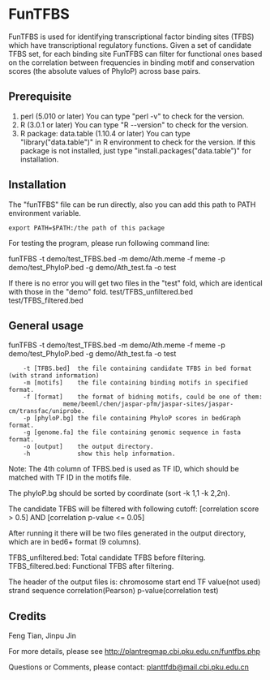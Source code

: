 # FunTFBS
FunTFBS is used for identifying transcriptional factor binding sites (TFBS) which have transcriptional regulatory functions. Given a set of candidate TFBS set, for each binding site FunTFBS can filter for functional ones based on the correlation between frequencies in binding motif and conservation scores (the absolute values of PhyloP) across base pairs.

## Prerequisite
1. perl (5.010 or later)
   You can type "perl -v" to check for the version.
2. R (3.0.1 or later)
   You can type "R --version" to check for the version.
3. R package: data.table (1.10.4 or later)
   You can type "library("data.table")" in R environment to check for the version.
   If this package is not installed, just type "install.packages("data.table")" for installation.

## Installation
The "funTFBS" file can be run directly, also you can add this path to PATH environment variable.

`export PATH=$PATH:/the path of this package`

For testing the program, please run following command line:

funTFBS -t demo/test_TFBS.bed -m demo/Ath.meme -f meme -p demo/test_PhyloP.bed -g demo/Ath_test.fa -o test

If there is no error you will get two files in the "test" fold, which are identical with those in the "demo" fold.
test/TFBS_unfiltered.bed
test/TFBS_filtered.bed

## General usage
funTFBS -t demo/test_TFBS.bed -m demo/Ath.meme -f meme -p demo/test_PhyloP.bed -g demo/Ath_test.fa -o test

        -t [TFBS.bed]  the file containing candidate TFBS in bed format (with strand information)
        -m [motifs]    the file containing binding motifs in specified format.
        -f [format]    the format of bidning motifs, could be one of them:
		           meme/beeml/chen/jaspar-pfm/jaspar-sites/jaspar-cm/transfac/uniprobe.
        -p [phyloP.bg] the file containing PhyloP scores in bedGraph format.
        -g [genome.fa] the file containing genomic sequence in fasta format.
        -o [output]    the output directory.
        -h             show this help information.

Note:
The 4th column of TFBS.bed is used as TF ID, which should be matched with TF ID in the motifs file.

The phyloP.bg should be sorted by coordinate (sort -k 1,1 -k 2,2n).

The candidate TFBS  will be filtered with following cutoff: [correlation score > 0.5] AND [correlation p-value <= 0.05]

After running it there will be two files generated in the output directory, which are in bed6+ format (9 columns).

TFBS_unfiltered.bed: Total candidate TFBS before filtering.
TFBS_filtered.bed: Functional TFBS after filtering.

The header of the output files is:
chromosome  start  end  TF  value(not used)  strand  sequence  correlation(Pearson)  p-value(correlation test)

## Credits
Feng Tian, Jinpu Jin

For more details, please see http://plantregmap.cbi.pku.edu.cn/funtfbs.php

Questions or Comments, please contact: planttfdb@mail.cbi.pku.edu.cn

